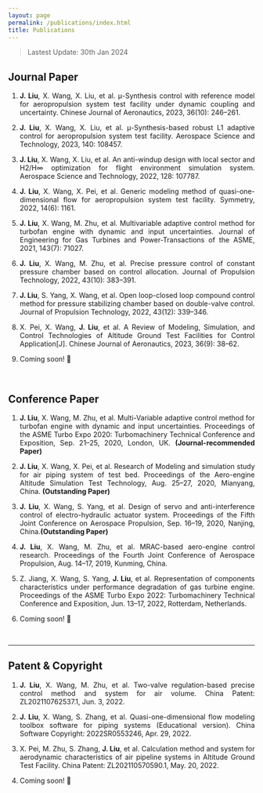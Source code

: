 ```yaml
---
layout: page
permalink: /publications/index.html
title: Publications
---
```


> Lastest Update: 30th Jan 2024&nbsp;  

## Journal Paper

1. <p style="text-align:justify; text-justify:inter-ideograph;"> <b>J. Liu</b>, X. Wang, X. Liu, et al. μ-Synthesis control with reference model for aeropropulsion system test facility under dynamic coupling and uncertainty. Chinese Journal of Aeronautics, 2023, 36(10): 246–261.</p> 

2. <p style="text-align:justify; text-justify:inter-ideograph;"> <b>J. Liu</b>, X. Wang, X. Liu, et al. μ-Synthesis-based robust L1 adaptive control for aeropropulsion system test facility. Aerospace Science and Technology, 2023, 140: 108457.</p> 

3. <p style="text-align:justify; text-justify:inter-ideograph;"> <b>J. Liu</b>, X. Wang, X. Liu, et al. An anti-windup design with local sector and H2/H∞ optimization for flight environment simulation system. Aerospace Science and Technology, 2022, 128: 107787.</p> 

4. <p style="text-align:justify; text-justify:inter-ideograph;"> <b>J. Liu</b>, X. Wang, X. Pei, et al. Generic modeling method of quasi-one-dimensional flow for aeropropulsion system test facility. Symmetry, 2022, 14(6): 1161.</p> 

5. <p style="text-align:justify; text-justify:inter-ideograph;"> <b>J. Liu</b>, X. Wang, M. Zhu, et al. Multivariable adaptive control method for turbofan engine with dynamic and input uncertainties. Journal of Engineering for Gas Turbines and Power-Transactions of the ASME, 2021, 143(7): 71027. </p> 

6. <p style="text-align:justify; text-justify:inter-ideograph;"> <b>J. Liu</b>, X. Wang, M. Zhu, et al. Precise pressure control of constant pressure chamber based on control allocation. Journal of Propulsion Technology, 2022, 43(10): 383–391. </p> 

7. <p style="text-align:justify; text-justify:inter-ideograph;"> <b>J. Liu</b>, S. Yang, X. Wang, et al. Open loop-closed loop compound control method for pressure stabilizing chamber based on double-valve control. Journal of Propulsion Technology, 2022, 43(12): 339–346. </p> 

8. <p style="text-align:justify; text-justify:inter-ideograph;"> X. Pei, X. Wang, <b>J. Liu</b>, et al. A Review of Modeling, Simulation, and Control Technologies of Altitude Ground Test Facilities for Control Application[J]. Chinese Journal of Aeronautics, 2023, 36(9): 38–62. </p> 

9. Coming soon! 🚀

<br>

## Conference Paper

1. <p style="text-align:justify; text-justify:inter-ideograph;"> <b>J. Liu</b>, X. Wang, M. Zhu, et al. Multi-Variable adaptive control method for turbofan engine with dynamic and input uncertainties. Proceedings of the ASME Turbo Expo 2020: Turbomachinery Technical Conference and Exposition, Sep. 21–25, 2020, London, UK. <b>(Journal-recommended Paper)</b></p> 

2. <p style="text-align:justify; text-justify:inter-ideograph;"> <b>J. Liu</b>, X. Wang, X. Pei, et al. Research of Modeling and simulation study for air piping system of test bed. Proceedings of the Aero-engine Altitude Simulation Test Technology, Aug. 25–27, 2020, Mianyang, China. <b>(Outstanding Paper)</b></p> 

3. <p style="text-align:justify; text-justify:inter-ideograph;"> <b>J. Liu</b>, X. Wang, S. Yang, et al. Design of servo and anti-interference control of electro-hydraulic actuator system. Proceedings of the Fifth Joint Conference on Aerospace Propulsion, Sep. 16–19, 2020, Nanjing, China.<b>(Outstanding Paper)</b></p>

4. <p style="text-align:justify; text-justify:inter-ideograph;"> <b>J. Liu</b>, X. Wang, M. Zhu, et al. MRAC-based aero-engine control research. Proceedings of the Fourth Joint Conference of Aerospace Propulsion, Aug. 14–17, 2019, Kunming, China.</p> 

5.  <p style="text-align:justify; text-justify:inter-ideograph;"> Z. Jiang, X. Wang, S. Yang, <b>J. Liu</b>, et al. Representation of components characteristics under performance degradation of gas turbine engine. Proceedings of the ASME Turbo Expo 2022: Turbomachinery Technical Conference and Exposition, Jun. 13–17, 2022, Rotterdam, Netherlands.</p> 

6. Coming soon! 🚀

<br>

---

## Patent & Copyright  

1. <p style="text-align:justify; text-justify:inter-ideograph;"> <b>J. Liu</b>, X. Wang, M. Zhu, et al. Two-valve regulation-based precise control method and system for air volume. China Patent: ZL202110762537.1, Jun. 3, 2022.</p> 

2. <p style="text-align:justify; text-justify:inter-ideograph;"> <b>J. Liu</b>, X. Wang, S. Zhang, et al. Quasi-one-dimensional flow modeling toolbox software for piping systems (Educational version). China Software Copyright: 2022SR0553246, Apr. 29, 2022.</p> 

3. <p style="text-align:justify; text-justify:inter-ideograph;"> X. Pei, M. Zhu, S. Zhang, <b>J. Liu</b>, et al. Calculation method and system for aerodynamic characteristics of air pipeline systems in Altitude Ground Test Facility.  China Patent: ZL202110570590.1, May. 20, 2022.</p> 

4. Coming soon! 🚀

<br>

